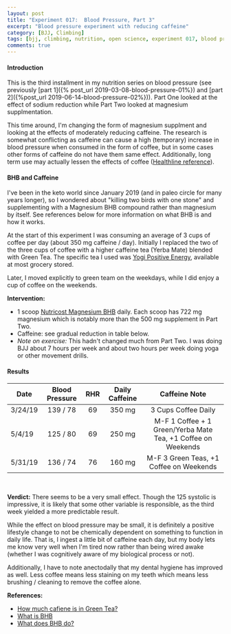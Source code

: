 ```yaml
---
layout: post
title: "Experiment 017:  Blood Pressure, Part 3"
excerpt: "Blood pressure experiment with reducing caffeine"
category: [BJJ, Climbing]
tags: [bjj, climbing, nutrition, open science, experiment 017, blood pressure, hypertension, magnesium, caffeine]
comments: true
---
```


#### Introduction

This is the third installment in my nutrition series on blood pressure (see previously [part 1]({% post_url 2019-03-08-blood-pressure-01%}) and [part 2]({%post_url 2019-06-14-blood-pressure-02%})).  Part One looked at the effect of sodium reduction while Part Two looked at magnesium supplmentation.

This time around, I'm changing the form of magnesium supplment and looking at the effects of moderately reducing caffeine.  The research is somewhat conflicting as caffeine can cause a high (temporary) increase in blood pressure when consumed in the form of coffee, but in some cases other forms of caffeine do not have them same effect.  Additionally, long term use may actually lessen the effects of coffee ([Healthline reference](https://www.healthline.com/nutrition/coffee-and-blood-pressure#recommendation)).

#### BHB and Caffeine

I've been in the keto world since January 2019 (and in paleo circle for many years longer), so I wondered about "killing two birds with one stone" and supplementing with a Magnesium BHB compound rather than magnesium by itself.  See references below for more information on what BHB is and how it works.

At the start of this experiment I was consuming an average of 3 cups of coffee per day (about 350 mg caffeine / day).  Initially I replaced the two of the three cups of coffee with a higher caffeine tea (Yerba Mate) blended with Green Tea.  The specific tea I used was [Yogi Positive Energy](https://www.iherb.com/pr/Yogi-Tea-Positive-Energy-Sweet-Tangerine-16-Tea-Bags-1-02-oz-29-g/41989?gclid=Cj0KCQjwxYLoBRCxARIsAEf16-vg67Ppw3lwfr1b_BUHtbZrtKutTsWA4gqTUxLJSj1gue_89MCNhAIaAnC-EALw_wcB&gclsrc=aw.ds), available at most grocery stored.

Later, I moved explicitly to green team on the weekdays, while I did enjoy a cup of coffee on the weekends.

**Intervention:**

- 1 scoop [Nutricost Magnesium BHB](https://www.amazon.com/Nutricost-Magnesium-Exogenous-Supplement-Beta-Hydroxybutyrate/dp/B01MUXHTDT) daily.  Each scoop has 722 mg magnesium which is notably more than the 500 mg supplement in Part Two.
- Caffeine:  see gradual reduction in table below.
- *Note on exercise:*  This hadn't changed much from Part Two.  I was doing BJJ about 7 hours per week and about two hours per week doing yoga or other movement drills.

#### Results

| Date    | Blood Pressure | RHR | Daily Caffeine | Caffeine Note                                                 |
| ------- |:--------------:|:---:|:-------------:|:------------------------------------------------------------:|
| 3/24/19 | 139 / 78       | 69  | 350 mg        | 3 Cups Coffee Daily                                          |
| 5/4/19  | 125 / 80       | 69  | 250 mg        | M-F 1 Coffee + 1 Green/Yerba Mate Tea, +1 Coffee on Weekends |
| 5/31/19 | 136 / 74       | 76  | 160 mg        | M-F 3 Green Teas, +1 Coffee on Weekends                      |

<br/>

**Verdict:**  There seems to be a very small effect.  Though the 125 systolic is impressive, it is likely that some other variable is responsible, as the third week yielded a more predictable result.  

While the effect on blood pressure may be small, it is definitely a positive lifestyle change to not be chemically dependent on something to function in daily life.  That is, I ingest a little bit of caffeine each day, but my body lets me know very well when I'm tired now rather than being wired awake (whether I was cognitively aware of my biological process or not).

Additionally, I have to note anectodally that my dental hygiene has improved as well.  Less coffee means less staining on my teeth which means less brushing / cleaning to remove the coffee alone.

**References:**

- [How much cafiene is in Green Tea?](https://www.healthline.com/nutrition/caffeine-in-green-tea#section2)
- [What is BHB](https://www.ketovale.com/what-is-beta-hydroxybutyrate/)
- [What does BHB do?](https://www.ncbi.nlm.nih.gov/pmc/articles/PMC4743170/)
